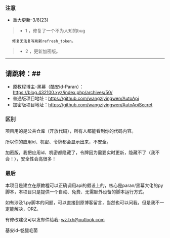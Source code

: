 ### 注意 ###
* 重大更新-3/8(23)
>- 1 ，修复了一个不为人知的bug

       修复无法复写刷新refresh_token。        
>- 2 ，更新加密版。 
-------------------
## 请跳转：##
* 原教程博主-黑幕（酷安id-Paran）：https://blog.432100.xyz/index.php/archives/50/
* 普通版项目地址：https://github.com/wangziyingwen/AutoApi
* 加密版项目地址：https://github.com/wangziyingwen/AutoApiSecret

### 区别 ###
项目用的是公共仓库（开放代码），所有人都能看到你的代码内容。

所以你的应用id、机密、令牌都会显示出来，不安全。

加密版，我把应用id、机密都隐藏了，令牌因为需要实时更新，隐藏不了（我不会！），安全性会高很多！

### 最后 ###

本项目是建立在原教程可以正确调用api的假设上的，核心是paran/黑幕大佬的py脚本，本项目只是提供一个自动、免费、无需额外设备的脚本运行方式。

如有涉及1.py脚本的问题，可以直接到原博客留言，当然也可以问我，但是我不一定能解决，ORZ。

有修改建议可以发邮件给我:
wz.lxh@outlook.com
  
基安id-卷腿毛菌

